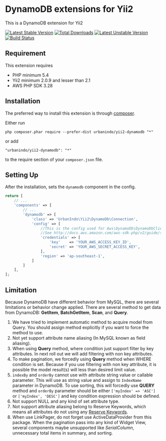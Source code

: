 # DynamoDB extensions for Yii2

This is a DynamoDB extension for Yii2


[![Latest Stable Version](https://poser.pugx.org/urbanindo/yii2-dynamodb/v/stable.svg)](https://packagist.org/packages/urbanindo/yii2-dynamodb)
[![Total Downloads](https://poser.pugx.org/urbanindo/yii2-dynamodb/downloads.svg)](https://packagist.org/packages/urbanindo/yii2-dynamodb)
[![Latest Unstable Version](https://poser.pugx.org/urbanindo/yii2-dynamodb/v/unstable.svg)](https://packagist.org/packages/urbanindo/yii2-dynamodb)
[![Build Status](https://travis-ci.org/urbanindo/yii2-dynamodb.svg)](https://travis-ci.org/urbanindo/yii2-dynamodb)

## Requirement

This extension requires
- PHP minimum 5.4
- Yii2 minimum 2.0.9 and lesser than 2.1
- AWS PHP SDK 3.28

## Installation

The preferred way to install this extension is through [composer](http://getcomposer.org/download/).

Either run

```
php composer.phar require --prefer-dist urbanindo/yii2-dynamodb "*"
```

or add

```
"urbanindo/yii2-dynamodb": "*"
```

to the require section of your `composer.json` file.

## Setting Up

After the installation, sets the `dynamodb` component in the config.

```php
return [
    // ...
    'components' => [
        // ...
        'dynamodb' => [
            'class' => 'UrbanIndo\Yii2\DynamoDb\Connection',
            'config' => [
                //This is the config used for Aws\DynamoDb\DynamoDbClient::factory()
                //See http://docs.aws.amazon.com/aws-sdk-php/v2/guide/service-dynamodb.html#factory-method
                'credentials' => [
                    'key'    => 'YOUR_AWS_ACCESS_KEY_ID',
                    'secret' => 'YOUR_AWS_SECRET_ACCESS_KEY',
                ],
                'region' => 'ap-southeast-1',
            ]
        ]
    ],
];
```

## Limitation

Because DynamoDB have different behavior from MySQL, there are several
limitations or behavior change applied. There are several method to get data from
DynamoDB: __GetItem__, __BatchGetItem__, __Scan__, and __Query__.

1. We have tried to implement automatic method to acquire model from Query. You should
assign method explicitly if you want to force the method to use.
2. Not yet support attribute name aliasing (In MySQL known as field aliasing).
3. When using __Query__ method, where condition just support filter by key attributes.
In next roll out we will add filtering with non key attributes.
4. To make pagination, we forcedly using __Query__ method when WHERE condition is set.
Because if you use filtering with non key attribute, it is possible the model result(s)
will less than desired limit value.
5. `indexBy` and `orderBy` cannot use with attribute string value or callable parameter.
This will use as string value and assign to `IndexName` parameter in DynamoDB. To
use sorting, this will forcedly use __QUERY__ method and `orderBy` parameter should be
either `['myIndex' => 'ASC']` or `['myIndex', 'DESC']` and key condition expression
should be defined.
6. Not support NULL and any kind of set attribute type.
7. Not support attribute aliasing belong to Reserve Keywords, which means all attributes
do not using any [Reserve Keywords](http://docs.aws.amazon.com/amazondynamodb/latest/developerguide/ReservedWords.html).
8. When use LinkPager, do not forget use ActiveDataProvider from this package. When
the pagination pass into any kind of Widget View, several components maybe unsupported
like _SerialColumn_, unnecessary total items in summary, and sorting.
